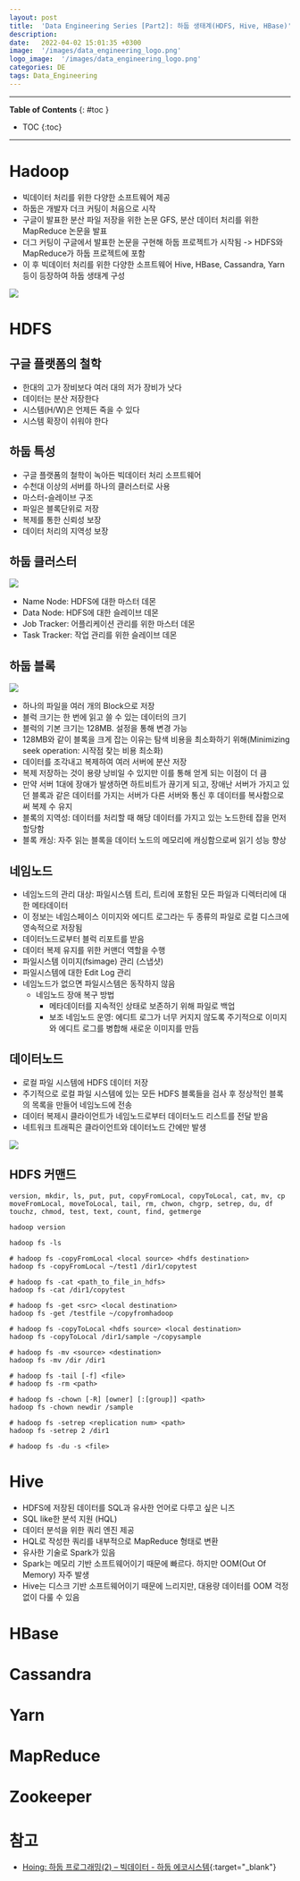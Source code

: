 ```yaml
---
layout: post
title:  'Data Engineering Series [Part2]: 하둡 생태계(HDFS, Hive, HBase)'
description: 
date:   2022-04-02 15:01:35 +0300
image:  '/images/data_engineering_logo.png'
logo_image:  '/images/data_engineering_logo.png'
categories: DE
tags: Data_Engineering
---
```

---

**Table of Contents**
{: #toc }
*  TOC
{:toc}

---

# Hadoop

- 빅데이터 처리를 위한 다양한 소프트웨어 제공
- 하둡은 개발자 더크 커팅이 처음으로 시작
- 구글이 발표한 분산 파일 저장을 위한 논문 GFS, 분산 데이터 처리를 위한 MapReduce 논문을 발표
- 더그 커팅이 구글에서 발표한 논문을 구현해 하둡 프로젝트가 시작됨 -> HDFS와 MapReduce가 하둡 프로젝트에 포함
- 이 후 빅데이터 처리를 위한 다양한 소프트웨어 Hive, HBase, Cassandra, Yarn 등이 등장하여 하둡 생태계 구성

![](/images/hadoop_1.png)

# HDFS

## 구글 플랫폼의 철학
- 한대의 고가 장비보다 여러 대의 저가 장비가 낫다
- 데이터는 분산 저장한다
- 시스템(H/W)은 언제든 죽을 수 있다
- 시스템 확장이 쉬워야 한다

## 하둡 특성
- 구글 플랫폼의 철학이 녹아든 빅데이터 처리 소프트웨어
- 수천대 이상의 서버를 하나의 클러스터로 사용
- 마스터-슬레이브 구조
- 파일은 블록단위로 저장
- 복제를 통한 신뢰성 보장
- 데이터 처리의 지역성 보장

## 하둡 클러스터

![](/images/hadoop_2.png)  

- Name Node: HDFS에 대한 마스터 데몬
- Data Node: HDFS에 대한 슬레이브 데몬
- Job Tracker: 어플리케이션 관리를 위한 마스터 데몬
- Task Tracker: 작업 관리를 위한 슬레이브 데몬

## 하둡 블록

![](/images/hadoop_3.png)  

- 하나의 파일을 여러 개의 Block으로 저장
- 블럭 크기는 한 번에 읽고 쓸 수 있는 데이터의 크기
- 블럭의 기본 크기는 128MB. 설정을 통해 변경 가능
- 128MB와 같이 블록을 크게 잡는 이유는 탐색 비용을 최소화하기 위해(Minimizing seek operation: 시작점 찾는 비용 최소화)
- 데이터를 조각내고 복제하여 여러 서버에 분산 저장
- 복제 저장하는 것이 용량 낭비일 수 있지만 이를 통해 얻게 되는 이점이 더 큼
- 만약 서버 1대에 장애가 발생하면 하트비트가 끊기게 되고, 장애난 서버가 가지고 있던 블록과 같은 데이터를 가지는 서버가 다른 서버와 통신 후 데이터를 복사함으로써 복제 수 유지
- 블록의 지역성: 데이터를 처리할 때 해당 데이터를 가지고 있는 노드한테 잡을 먼저 할당함
- 블록 캐싱: 자주 읽는 블록을 데이터 노드의 메모리에 캐싱함으로써 읽기 성능 향상

## 네임노드

- 네임노드의 관리 대상: 파일시스템 트리, 트리에 포함된 모든 파일과 디렉터리에 대한 메타데이터
- 이 정보는 네임스페이스 이미지와 에디트 로그라는 두 종류의 파일로 로컬 디스크에 영속적으로 저장됨
- 데이터노드로부터 블럭 리포트를 받음
- 데이터 복제 유지를 위한 커맨더 역할을 수행
- 파일시스템 이미지(fsimage) 관리 (스냅샷)
- 파일시스템에 대한 Edit Log 관리
- 네임노드가 없으면 파일시스템은 동작하지 않음
  - 네임노드 장애 복구 방법
    - 메타데이터를 지속적인 상태로 보존하기 위해 파일로 백업
    - 보조 네임노드 운영: 에디트 로그가 너무 커지지 않도록 주기적으로 이미지와 에디트 로그를 병합해 새로운 이미지를 만듬

## 데이터노드

- 로컬 파일 시스템에 HDFS 데이터 저장
- 주기적으로 로컬 파일 시스템에 있는 모든 HDFS 블록들을 검사 후 정상적인 블록의 목록을 만들어 네임노드에 전송
- 데이터 복제시 클라이언트가 네임노드로부터 데이터노드 리스트를 전달 받음
- 네트워크 트래픽은 클라이언트와 데이터노드 간에만 발생

![](/images/hadoop_4.png)  

## HDFS 커맨드

```
version, mkdir, ls, put, put, copyFromLocal, copyToLocal, cat, mv, cp
moveFromLocal, moveToLocal, tail, rm, chwon, chgrp, setrep, du, df
touchz, chmod, test, text, count, find, getmerge
```

```
hadoop version

hadoop fs -ls

# hadoop fs -copyFromLocal <local source> <hdfs destination>
hadoop fs -copyFromLocal ~/test1 /dir1/copytest

# hadoop fs -cat <path_to_file_in_hdfs>
hadoop fs -cat /dir1/copytest

# hadoop fs -get <src> <local destination>
hadoop fs -get /testfile ~/copyfromhadoop

# hadoop fs -copyToLocal <hdfs source> <local destination>
hadoop fs -copyToLocal /dir1/sample ~/copysample

# hadoop fs -mv <source> <destination>
hadoop fs -mv /dir /dir1

# hadoop fs -tail [-f] <file>
# hadoop fs -rm <path>

# hadoop fs -chown [-R] [owner] [:[group]] <path>
hadoop fs -chown newdir /sample

# hadoop fs -setrep <replication num> <path>
hadoop fs -setrep 2 /dir1

# hadoop fs -du -s <file>
```

# Hive

- HDFS에 저장된 데이터를 SQL과 유사한 언어로 다루고 싶은 니즈
- SQL like한 분석 지원 (HQL)
- 데이터 분석을 위한 쿼리 엔진 제공
- HQL로 작성한 쿼리를 내부적으로 MapReduce 형태로 변환
- 유사한 기술로 Spark가 있음
- Spark는 메모리 기반 소프트웨어이기 때문에 빠르다. 하지만 OOM(Out Of Memory) 자주 발생
- Hive는 디스크 기반 소프트웨어이기 때문에 느리지만, 대용량 데이터를 OOM 걱정 없이 다룰 수 있음

# HBase

# Cassandra

# Yarn

# MapReduce

# Zookeeper

# 참고

- [Hoing: 하둡 프로그래밍(2) – 빅데이터 - 하둡 에코시스템](https://hoing.io/archives/21453){:target="_blank"}